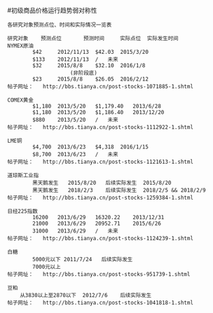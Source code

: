 #初级商品价格运行趋势弱对称性
	
	各研究对象预测点位、时间和实际情况一览表
				
	研究对象	预测点位       预测时间     实际点位  实际发生时间
	NYMEX原油
			$42 	2012/11/13	$42.03 	2015/3/20
			$133 	2012/11/13	/	未来
			$32 	2015/8/8	$32.10 	2016/1/8
						(非阶段底)
			$23 	2015/8/8	$26.05 	2016/2/12
	帖子网址：	http://bbs.tianya.cn/post-stocks-1071885-1.shtml			
				
	COMEX黄金
			$1,180 	2013/5/20	$1,179.40 	2013/6/28
			$1,180 	2013/5/20	$1,186.40 	2013/12/20
			$880 	2013/5/20	/	未来
	帖子网址：	http://bbs.tianya.cn/post-stocks-1112922-1.shtml			
				
	LME铜
			$4,700 	2013/6/23	$4,318 	2016/1/15
			$8,700 	2013/6/23	/	未来
	帖子网址：	http://bbs.tianya.cn/post-stocks-1121613-1.shtml			
				
	道琼斯工业指
			黑天鹅发生	2015/8/20	后续实际发生	2015/8/20
			黑天鹅发生	2018/2/3	后续实际发生	2018/2/5 && 2018/2/9
	帖子网址：	http://bbs.tianya.cn/post-stocks-1259384-1.shtml			
				
	日经225指数
			16200	2013/6/29	16320.22	2013/12/31
			21000	2013/6/29	20952.71	2015/6/26
			31000	2013/6/29	/	未来
	帖子网址：	http://bbs.tianya.cn/post-stocks-1124239-1.shtml			
				
	白糖
			5000元以下	2011/7/24	后续实际发生	
			7000元以上			
	帖子网址：	http://bbs.tianya.cn/post-stocks-951739-1.shtml			
				
	豆粕
		从3830以上至2870以下	2012/7/6	后续实际发生	
	帖子网址：	http://bbs.tianya.cn/post-stocks-1041818-1.shtml			
